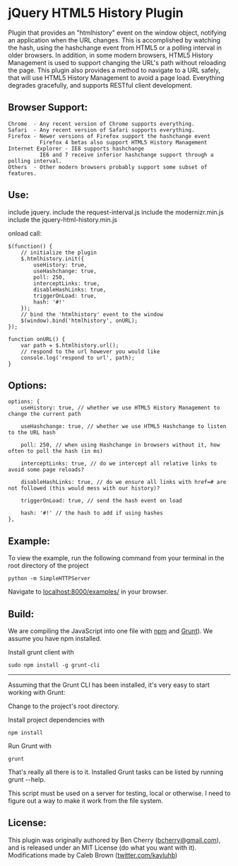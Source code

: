 jQuery HTML5 History Plugin
===========================

Plugin that provides an "htmlhistory" event on the window object, notifying an application when the URL changes.
This is accomplished by watching the hash, using the hashchange event from HTML5 or a polling interval in older browsers.
In addition, in some modern browsers, HTML5 History Management is used to support changing the URL's path without reloading the page.
This plugin also provides a method to navigate to a URL safely, that will use HTML5 History Management to avoid a page load.
Everything degrades gracefully, and supports RESTful client development.

Browser Support:
----------------

    Chrome  - Any recent version of Chrome supports everything.
    Safari  - Any recent version of Safari supports everything.
    Firefox - Newer versions of Firefox support the hashchange event
              Firefox 4 betas also support HTML5 History Management
    Internet Explorer - IE8 supports hashchange
              IE6 and 7 receive inferior hashchange support through a polling interval.
    Others  - Other modern browsers probably support some subset of features.


Use:
----

include jquery.
include the request-interval.js
include the modernizr.min.js
include the jquery-html-history.min.js

onload call:

    $(function() {
        // initialize the plugin
        $.htmlhistory.init({
            useHistory: true,
            useHashchange: true,
            poll: 250,
            interceptLinks: true,
            disableHashLinks: true,
            triggerOnLoad: true,
            hash: '#!'
        });
        // bind the 'htmlhistory' event to the window
        $(window).bind('htmlhistory', onURL);
    });

    function onURL() {
        var path = $.htmlhistory.url();
        // respond to the url however you would like
        console.log('respond to url', path);
    }


Options:
--------

    options: {
        useHistory: true, // whether we use HTML5 History Management to change the current path

        useHashchange: true, // whether we use HTML5 Hashchange to listen to the URL hash

        poll: 250, // when using Hashchange in browsers without it, how often to poll the hash (in ms)

        interceptLinks: true, // do we intercept all relative links to avoid some page reloads?

        disableHashLinks: true, // do we ensure all links with href=# are not followed (this would mess with our history)?

        triggerOnLoad: true, // send the hash event on load

        hash: '#!' // the hash to add if using hashes
    },

Example:
--------

To view the example, run the following command from your terminal in the root directory of the project

    python -m SimpleHTTPServer

Navigate to [localhost:8000/examples/](http://localhost:8000/examples/) in your browser.


Build:
-------

We are compiling the JavaScript into one file with [npm](https://www.npmjs.org/) and [Grunt](http://gruntjs.com/)).  We assume you have npm installed.

Install grunt client with

    sudo npm install -g grunt-cli

***

Assuming that the Grunt CLI has been installed, it's very easy to start working with Grunt:

Change to the project's root directory.

Install project dependencies with

    npm install

Run Grunt with

    grunt

That's really all there is to it. Installed Grunt tasks can be listed by running grunt --help.


This script must be used on a server for testing, local or otherwise.  I need to figure out a way to make it work from the file system.

License:
--------

This plugin was originally authored by Ben Cherry (bcherry@gmail.com), and is released under an MIT License (do what you want with it).
Modifications made by Caleb Brown ([twitter.com/kayluhb](http://twitter.com/kayluhb))
